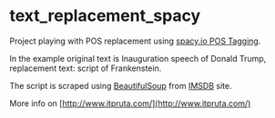 # text_replacement_spacy

Project playing with POS replacement using [spacy.io POS Tagging](https://spacy.io/docs/usage/pos-tagging).

In the example original text is Inauguration speech of Donald Trump, replacement text: script of Frankenstein.

The script is scraped using [BeautifulSoup](https://www.crummy.com/software/BeautifulSoup/bs4/doc/) from [IMSDB](http://www.imsdb.com/genre/Sci-Fi) site.

More info on [http://www.itpruta.com/](http://www.itpruta.com/)
